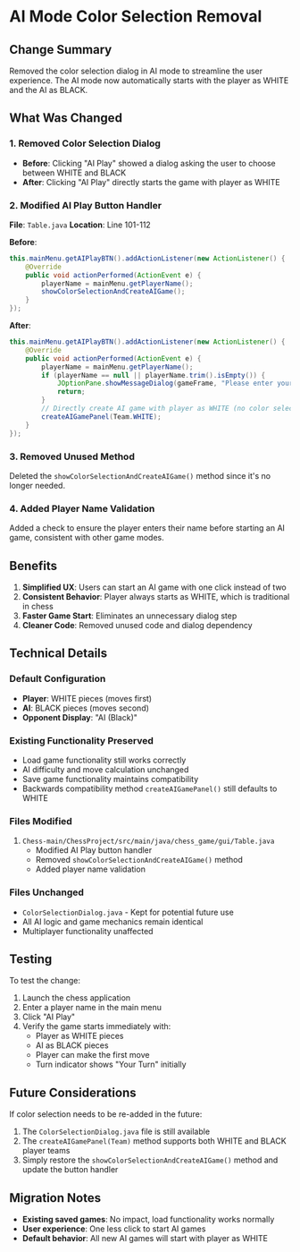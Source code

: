 # AI Mode Color Selection Removal

## Change Summary
Removed the color selection dialog in AI mode to streamline the user experience. The AI mode now automatically starts with the player as WHITE and the AI as BLACK.

## What Was Changed

### 1. **Removed Color Selection Dialog**
- **Before**: Clicking "AI Play" showed a dialog asking the user to choose between WHITE and BLACK
- **After**: Clicking "AI Play" directly starts the game with player as WHITE

### 2. **Modified AI Play Button Handler**
**File**: `Table.java`
**Location**: Line 101-112

**Before**:
```java
this.mainMenu.getAIPlayBTN().addActionListener(new ActionListener() {
    @Override
    public void actionPerformed(ActionEvent e) {
        playerName = mainMenu.getPlayerName();
        showColorSelectionAndCreateAIGame();
    }
});
```

**After**:
```java
this.mainMenu.getAIPlayBTN().addActionListener(new ActionListener() {
    @Override
    public void actionPerformed(ActionEvent e) {
        playerName = mainMenu.getPlayerName();
        if (playerName == null || playerName.trim().isEmpty()) {
            JOptionPane.showMessageDialog(gameFrame, "Please enter your player name in the main menu.");
            return;
        }
        // Directly create AI game with player as WHITE (no color selection)
        createAIGamePanel(Team.WHITE);
    }
});
```

### 3. **Removed Unused Method**
Deleted the `showColorSelectionAndCreateAIGame()` method since it's no longer needed.

### 4. **Added Player Name Validation**
Added a check to ensure the player enters their name before starting an AI game, consistent with other game modes.

## Benefits

1. **Simplified UX**: Users can start an AI game with one click instead of two
2. **Consistent Behavior**: Player always starts as WHITE, which is traditional in chess
3. **Faster Game Start**: Eliminates an unnecessary dialog step
4. **Cleaner Code**: Removed unused code and dialog dependency

## Technical Details

### Default Configuration
- **Player**: WHITE pieces (moves first)
- **AI**: BLACK pieces (moves second)  
- **Opponent Display**: "AI (Black)"

### Existing Functionality Preserved
- Load game functionality still works correctly
- AI difficulty and move calculation unchanged
- Save game functionality maintains compatibility
- Backwards compatibility method `createAIGamePanel()` still defaults to WHITE

### Files Modified
1. `Chess-main/ChessProject/src/main/java/chess_game/gui/Table.java`
   - Modified AI Play button handler
   - Removed `showColorSelectionAndCreateAIGame()` method
   - Added player name validation

### Files Unchanged
- `ColorSelectionDialog.java` - Kept for potential future use
- All AI logic and game mechanics remain identical
- Multiplayer functionality unaffected

## Testing

To test the change:
1. Launch the chess application
2. Enter a player name in the main menu
3. Click "AI Play"
4. Verify the game starts immediately with:
   - Player as WHITE pieces
   - AI as BLACK pieces
   - Player can make the first move
   - Turn indicator shows "Your Turn" initially

## Future Considerations

If color selection needs to be re-added in the future:
1. The `ColorSelectionDialog.java` file is still available
2. The `createAIGamePanel(Team)` method supports both WHITE and BLACK player teams
3. Simply restore the `showColorSelectionAndCreateAIGame()` method and update the button handler

## Migration Notes

- **Existing saved games**: No impact, load functionality works normally
- **User experience**: One less click to start AI games
- **Default behavior**: All new AI games will start with player as WHITE
